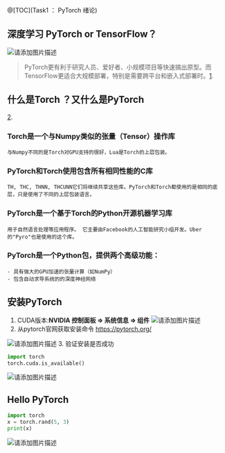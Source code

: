 ﻿@[TOC](Task1 ： PyTorch 绪论)
## 深度学习 PyTorch or TensorFlow？

![请添加图片描述](https://img-blog.csdnimg.cn/a866fdf467d643428f918369427f2b61.png?x-oss-process=image/watermark,type_ZHJvaWRzYW5zZmFsbGJhY2s,shadow_50,text_Q1NETiBAQW1paHVhIExhdQ==,size_19,color_FFFFFF,t_70,g_se,x_16)


> PyTorch更有利于研究人员、爱好者、小规模项目等快速搞出原型。而TensorFlow更适合大规模部署，特别是需要跨平台和嵌入式部署时。[1](https://zhuanlan.zhihu.com/p/28636490).

## 什么是Torch ？又什么是PyTorch
[2](https://github.com/zergtant/pytorch-handbook/blob/master/chapter1/1.1-pytorch-introduction.md).
### Torch是一个与Numpy类似的张量（Tensor）操作库

	与Numpy不同的是Torch对GPU支持的很好，Lua是Torch的上层包装。

### PyTorch和Torch使用包含所有相同性能的C库
	TH, THC, THNN, THCUNN它们将继续共享这些库。PyTorch和Torch都使用的是相同的底层，只是使用了不同的上层包装语言。

### PyTorch是一个基于Torch的Python开源机器学习库

	用于自然语言处理等应用程序。 它主要由Facebook的人工智能研究小组开发。Uber的"Pyro"也是使用的这个库。

### PyTorch是一个Python包，提供两个高级功能：

	- 具有强大的GPU加速的张量计算（如NumPy）
	- 包含自动求导系统的的深度神经网络

## 安装PyTorch

1. CUDA版本:**NVIDIA 控制面板 => 系统信息 => 组件** 
![请添加图片描述](https://img-blog.csdnimg.cn/e44a387685724dc28cb4026f2386a725.png?x-oss-process=image/watermark,type_ZHJvaWRzYW5zZmFsbGJhY2s,shadow_50,text_Q1NETiBAQW1paHVhIExhdQ==,size_20,color_FFFFFF,t_70,g_se,x_16)
2. 从pytorch官网获取安装命令 https://pytorch.org/

![请添加图片描述](https://img-blog.csdnimg.cn/ba1b288917fa45e3b7b06ca6585a986f.png?x-oss-process=image/watermark,type_ZHJvaWRzYW5zZmFsbGJhY2s,shadow_50,text_Q1NETiBAQW1paHVhIExhdQ==,size_20,color_FFFFFF,t_70,g_se,x_16)
3. 验证安装是否成功

   ```python
   import torch 
   torch.cuda.is_available()
   ```
![请添加图片描述](https://img-blog.csdnimg.cn/a1b2eef9b1924f1f99cb8bfb35290318.png?x-oss-process=image/watermark,type_ZHJvaWRzYW5zZmFsbGJhY2s,shadow_50,text_Q1NETiBAQW1paHVhIExhdQ==,size_20,color_FFFFFF,t_70,g_se,x_16)
   ## Hello PyTorch

   ```python
   import torch
   x = torch.rand(5, 3)
   print(x)
   ```
![请添加图片描述](https://img-blog.csdnimg.cn/ccd372492b3c4abfae96f25b43341c31.png?x-oss-process=image/watermark,type_ZHJvaWRzYW5zZmFsbGJhY2s,shadow_50,text_Q1NETiBAQW1paHVhIExhdQ==,size_20,color_FFFFFF,t_70,g_se,x_16)




